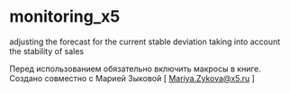 # monitoring_x5
adjusting the forecast for the current stable deviation taking into account the stability of sales

Перед использованием обязательно включить макросы в книге.
Создано совместно с Марией Зыковой [ Mariya.Zykova@x5.ru ] 
